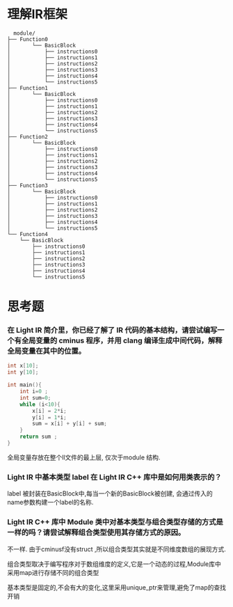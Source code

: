 # 理解IR框架
```shell
  module/
├── Function0
│       └── BasicBlock
│           ├── instructions0
│           ├── instructions1
│           ├── instructions2
│           ├── instructions3
│           ├── instructions4
│           └── instructions5
├── Function1
│       └── BasicBlock
│           ├── instructions0
│           ├── instructions1
│           ├── instructions2
│           ├── instructions3
│           ├── instructions4
│           └── instructions5
├── Function2
│       └── BasicBlock
│           ├── instructions0
│           ├── instructions1
│           ├── instructions2
│           ├── instructions3
│           ├── instructions4
│           └── instructions5
├── Function3
│       └── BasicBlock
│           ├── instructions0
│           ├── instructions1
│           ├── instructions2
│           ├── instructions3
│           ├── instructions4
│           └── instructions5
└── Function4
    └── BasicBlock
        ├── instructions0
        ├── instructions1
        ├── instructions2
        ├── instructions3
        ├── instructions4
        └── instructions5
```

# 思考题

### 在 Light IR 简介里，你已经了解了 IR 代码的基本结构，请尝试编写一个有全局变量的 cminus 程序，并用 clang 编译生成中间代码，解释全局变量在其中的位置。

```c++
int x[10];
int y[10];

int main(){
    int i=0 ;
    int sum=0;
    while (i<10){
        x[i] = 2*i;
        y[i] = 1*i;
        sum = x[i] + y[i] + sum;
    }
    return sum ;
}
```
全局变量存放在整个ll文件的最上层, 仅次于module 结构.

### Light IR 中基本类型 label 在 Light IR C++ 库中是如何用类表示的？
    
label 被封装在BasicBlock中,每当一个新的BasicBlock被创建, 会通过传入的name参数构建一个label的名称.

### Light IR C++ 库中 Module 类中对基本类型与组合类型存储的方式是一样的吗？请尝试解释组合类型使用其存储方式的原因。

不一样. 由于cminusf没有struct ,所以组合类型其实就是不同维度数组的展现方式. 

组合类型取决于编写程序对于数组维度的定义,它是一个动态的过程,Module库中采用map进行存储不同的组合类型

基本类型是固定的,不会有大的变化,这里采用unique_ptr来管理,避免了map的查找开销

